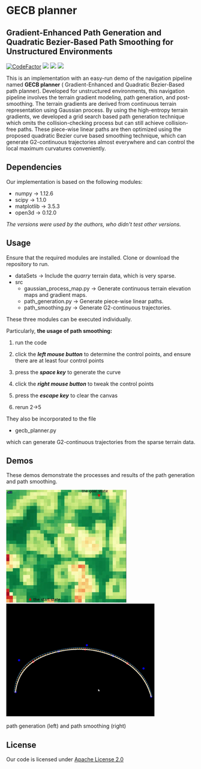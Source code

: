 # GECB planner
## Gradient-Enhanced Path Generation and Quadratic Bezier-Based Path Smoothing for Unstructured Environments
[![CodeFactor](https://www.codefactor.io/repository/github/liuxusia/gecb_planner/badge)](https://www.codefactor.io/repository/github/liuxusia/gecb_planner) ![](https://img.shields.io/github/last-commit/LiuXuSIA/GECB_Planner)  ![](https://img.shields.io/github/languages/top/LiuXuSIA/GECB_Planner)
![](https://img.shields.io/github/license/LiuXuSIA/GECB_Planner)

This is an implementation with an easy-run demo of the navigation pipeline named **GECB planner** ( Gradient-Enhanced and Quadratic Bezier-Based path planner). Developed for unstructured environments, this navigation pipeline involves the terrain gradient modeling, path generation, and post-smoothing. The terrain gradients are derived from continuous terrain representation using Gaussian process.  By using the high-entropy terrain gradients, we developed a grid search based path generation technique which omits the collision-checking process but can still achieve collision-free paths. These piece-wise linear paths are then optimized using the proposed quadratic Bezier curve based smoothing technique, which can generate G2-continuous trajectories almost everywhere and can control the local maximum curvatures conveniently.
## Dependencies
Our implementation is based on the following modules:
* numpy $\rightarrow$ 1.12.6
* scipy  $\rightarrow$  1.1.0
* matplotlib  $\rightarrow$ 3.5.3
* open3d   $\rightarrow$ 0.12.0

*The versions were used by the authors, who didn't test other versions.*
## Usage
Ensure that the required modules are installed. 
Clone or download the repository to run.

* dataSets $\rightarrow$  Include the *quarry* terrain data, which is very sparse.
* src
     * gaussian_process_map.py $\rightarrow$ Generate continuous terrain elevation maps and gradient maps.
     * path_generation.py $\rightarrow$ Generate piece-wise linear paths.
     * path_smoothing.py $\rightarrow$  Generate G2-continuous trajectories.
  
These three modules can be executed individually. 

Particularly,  **the usage of path smoothing:**

1) run the code

2) click the ***left mouse button***  to determine the control points,
    and ensure there are at least four control points

3) press the ***space key*** to generate the curve

4) click the ***right mouse button*** to tweak the control points

5) press the ***escape key*** to clear the canvas

6) rerun 2->5
 
 They also be incorporated to the file
 * gecb_planner.py
 
 which can generate G2-continuous trajectories from the sparse terrain data.
 ## Demos
 These demos demonstrate the processes and results of the path generation and path smoothing.
 
 <img src="https://github.com/LiuXuSIA/GECB_Planner/blob/master/demos/path_generation.gif?raw=true" width="320"/> <img src="https://github.com/LiuXuSIA/GECB_Planner/blob/master/demos/path_smoothing.gif?raw=true" width="395"/> 
 
path generation (left) and path smoothing (right)
 
## License
Our code is licensed under [Apache License 2.0](https://github.com/SS47816/fiss_planner/blob/main/LICENSE) 

